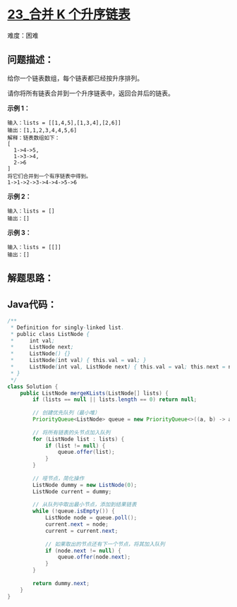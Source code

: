# [23_合并 K 个升序链表](https://leetcode.cn/problems/merge-k-sorted-lists/)

难度：困难

## 问题描述：

给你一个链表数组，每个链表都已经按升序排列。

请你将所有链表合并到一个升序链表中，返回合并后的链表。

**示例 1：**

```
输入：lists = [[1,4,5],[1,3,4],[2,6]]
输出：[1,1,2,3,4,4,5,6]
解释：链表数组如下：
[
  1->4->5,
  1->3->4,
  2->6
]
将它们合并到一个有序链表中得到。
1->1->2->3->4->4->5->6
```

**示例 2：**

```
输入：lists = []
输出：[]
```

**示例 3：**

```
输入：lists = [[]]
输出：[]
```

## 解题思路：



## Java代码：

```java
/**
 * Definition for singly-linked list.
 * public class ListNode {
 *     int val;
 *     ListNode next;
 *     ListNode() {}
 *     ListNode(int val) { this.val = val; }
 *     ListNode(int val, ListNode next) { this.val = val; this.next = next; }
 * }
 */
class Solution {
    public ListNode mergeKLists(ListNode[] lists) {
        if (lists == null || lists.length == 0) return null;
        
        // 创建优先队列（最小堆）
        PriorityQueue<ListNode> queue = new PriorityQueue<>((a, b) -> a.val - b.val);
        
        // 将所有链表的头节点加入队列
        for (ListNode list : lists) {
            if (list != null) {
                queue.offer(list);
            }
        }
        
        // 哑节点，简化操作
        ListNode dummy = new ListNode(0);
        ListNode current = dummy;
        
        // 从队列中取出最小节点，添加到结果链表
        while (!queue.isEmpty()) {
            ListNode node = queue.poll();
            current.next = node;
            current = current.next;
            
            // 如果取出的节点还有下一个节点，将其加入队列
            if (node.next != null) {
                queue.offer(node.next);
            }
        }
        
        return dummy.next;
    }
}
```

